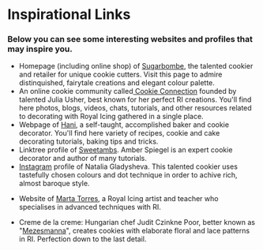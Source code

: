 ﻿<?xml version="1.0" encoding="utf-8"?>
<html xmlns:MadCap="http://www.madcapsoftware.com/Schemas/MadCap.xsd">
    <head>
    </head>
    <body>
        <h1>Inspirational Links</h1>
        <h3>Below you can see some interesting websites and profiles that may inspire you.</h3>
        <ul>
            <li>Homepage (including online shop) of <a href="https://www.sugarbombe.com/" title="Link to website" alt="Link to Sugarbombe website">Sugarbombe</a>, the talented cookier and retailer for unique cookie cutters. Visit this page to admire distinquished, fairytale creations and elegant colour palette. </li>
            <li>An online cookie community called<a href="https://cookieconnection.juliausher.com/" title="Cookie Connection community" alt="Cookie Connection community"> Cookie Connection</a> founded by talented Julia Usher, best known for her perfect RI creations. You'll find here photos, blogs, videos, chats, tutorials, and other resources related to decorating with Royal Icing gathered in a single place.</li>
            <li>Webpage of <a href="https://www.hanielas.com/" title="Webpage of Hani/Haniela's" alt="Webpage of Hani/Haniela's">Hani</a>, a self-taught, accomplished baker and cookie decorator. You'll find here variety of recipes, cookie and cake decorating tutorials, baking tips and tricks.</li>
            <li>Linktree profile of <a href="https://linktr.ee/sweetambs" title="Sweetambs (Amber Spiegel)" alt="Sweetambs (Amber Spiegel)">Sweetambs</a>. Amber Spiegel is an expert cookie decorator and author of many tutorials.</li>
            <li><a href="https://www.instagram.com/natalia.gladysheva" title="Natalia Gladysheva's Instagram profile" alt="Natalia Gladysheva's Instagram profile">Instagram</a> profile of Natalia Gladysheva. This talented cookier uses tastefully chosen colours and dot technique in order to achive rich, almost baroque style.</li>
            <li>
                <p>Website of <a href="https://marta-torres.pt/" title="Marta Torres website" alt="Marta Torres website">Marta Torres</a>, a Royal Icing artist and teacher who specialises in advanced techniques with RI.</p>
            </li>
            <li>
                <p>Creme de la creme:&#160;Hungarian chef Judit Czinkne Poor, better known as "<a href="https://linktr.ee/mezesmanna" title="Mezesmanna" alt="Mezesmanna">Mezesmanna</a>", creates cookies with elaborate floral and lace patterns in RI. Perfection down to the last detail.</p>
            </li>
        </ul>
        <p> </p>
    </body>
</html>
